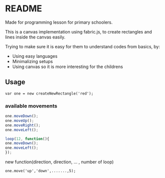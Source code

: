 # README #

Made for programming lesson for primary schoolers.

This is a canvas implementation using fabric.js, to create rectangles and lines inside the canvas easily.

Trying to make sure it is easy for them to understand codes from basics, by:

- Using easy languages
- Minimalizing setups
- Using canvas so it is more interesting for the childrens

## **Usage** ##

`var one = new createNewRectangle('red');`

### available movements ###

```javascript
one.moveDown();
one.moveUp();
one.moveRight();
one.moveLeft();
```
```javascript
loop(12, function(){
one.moveDown();
one.moveLeft();
});
```

new function(direction, direction, ... , number of loop)

```
one.move('up','down',.......,5);
```
